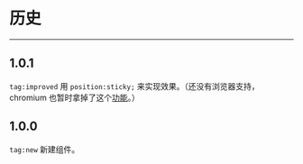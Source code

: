 # 历史

---

## 1.0.1

`tag:improved` 用 `position:sticky;` 来实现效果。（还没有浏览器支持，chromium 也暂时拿掉了这个[功能](http://code.google.com/p/chromium/issues/detail?id=145027)。）

## 1.0.0

`tag:new` 新建组件。
